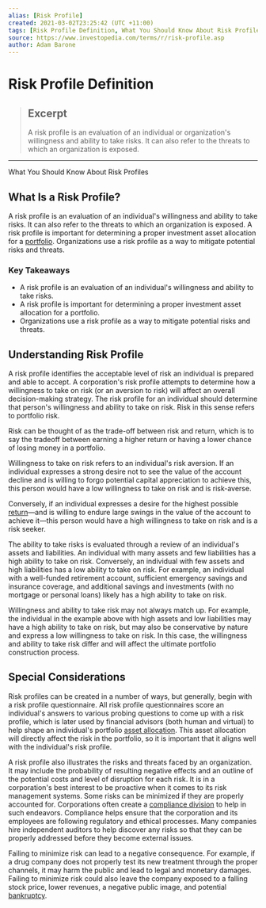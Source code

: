 ```yaml
---
alias: [Risk Profile]
created: 2021-03-02T23:25:42 (UTC +11:00)
tags: [Risk Profile Definition, What You Should Know About Risk Profiles]
source: https://www.investopedia.com/terms/r/risk-profile.asp
author: Adam Barone
---
```


# Risk Profile Definition

> ## Excerpt
> A risk profile is an evaluation of an individual or organization's willingness and ability to take risks. It can also refer to the threats to which an organization is exposed.

---

What You Should Know About Risk Profiles
## What Is a Risk Profile?

A risk profile is an evaluation of an individual's willingness and ability to take risks. It can also refer to the threats to which an organization is exposed. A risk profile is important for determining a proper investment asset allocation for a [portfolio](https://www.investopedia.com/terms/p/portfolio.asp). Organizations use a risk profile as a way to mitigate potential risks and threats.

### Key Takeaways

-   A risk profile is an evaluation of an individual's willingness and ability to take risks.
-   A risk profile is important for determining a proper investment asset allocation for a portfolio.
-   Organizations use a risk profile as a way to mitigate potential risks and threats.

## Understanding Risk Profile

A risk profile identifies the acceptable level of risk an individual is prepared and able to accept. A corporation's risk profile attempts to determine how a willingness to take on risk (or an aversion to risk) will affect an overall decision-making strategy. The risk profile for an individual should determine that person's willingness and ability to take on risk. Risk in this sense refers to portfolio risk.

Risk can be thought of as the trade-off between risk and return, which is to say the tradeoff between earning a higher return or having a lower chance of losing money in a portfolio.

Willingness to take on risk refers to an individual's risk aversion. If an individual expresses a strong desire not to see the value of the account decline and is willing to forgo potential capital appreciation to achieve this, this person would have a low willingness to take on risk and is risk-averse.

Conversely, if an individual expresses a desire for the highest possible [return](https://www.investopedia.com/terms/r/return.asp)—and is willing to endure large swings in the value of the account to achieve it—this person would have a high willingness to take on risk and is a risk seeker.

The ability to take risks is evaluated through a review of an individual's assets and liabilities. An individual with many assets and few liabilities has a high ability to take on risk. Conversely, an individual with few assets and high liabilities has a low ability to take on risk. For example, an individual with a well-funded retirement account, sufficient emergency savings and insurance coverage, and additional savings and investments (with no mortgage or personal loans) likely has a high ability to take on risk.

Willingness and ability to take risk may not always match up. For example, the individual in the example above with high assets and low liabilities may have a high ability to take on risk, but may also be conservative by nature and express a low willingness to take on risk. In this case, the willingness and ability to take risk differ and will affect the ultimate portfolio construction process.

## Special Considerations

Risk profiles can be created in a number of ways, but generally, begin with a risk profile questionnaire. All risk profile questionnaires score an individual's answers to various probing questions to come up with a risk profile, which is later used by financial advisors (both human and virtual) to help shape an individual's portfolio [asset allocation](https://www.investopedia.com/terms/a/assetallocation.asp). This asset allocation will directly affect the risk in the portfolio, so it is important that it aligns well with the individual's risk profile.

A risk profile also illustrates the risks and threats faced by an organization. It may include the probability of resulting negative effects and an outline of the potential costs and level of disruption for each risk. It is in a corporation's best interest to be proactive when it comes to its risk management systems. Some risks can be minimized if they are properly accounted for. Corporations often create a [compliance division](https://www.investopedia.com/terms/c/compliance-program.asp) to help in such endeavors. Compliance helps ensure that the corporation and its employees are following regulatory and ethical processes. Many companies hire independent auditors to help discover any risks so that they can be properly addressed before they become external issues.

Failing to minimize risk can lead to a negative consequence. For example, if a drug company does not properly test its new treatment through the proper channels, it may harm the public and lead to legal and monetary damages. Failing to minimize risk could also leave the company exposed to a falling stock price, lower revenues, a negative public image, and potential [bankruptcy](https://www.investopedia.com/terms/b/bankruptcy.asp).
